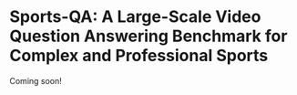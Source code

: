 # Sports-QA: A Large-Scale Video Question Answering Benchmark for Complex and Professional Sports

Coming soon!
